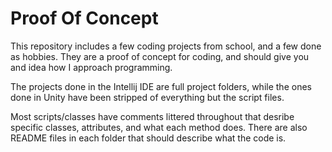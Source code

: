 # Proof Of Concept

This repository includes a few coding projects from school, and a few done as hobbies. 
They are a proof of concept for coding, and should give you and idea how I approach programming.

The projects done in the Intellij IDE are full project folders, while the ones done in Unity have been stripped of everything but the script files. 

Most scripts/classes have comments littered throughout that desribe specific classes, attributes, and what each method does. 
There are also README files in each folder that should describe what the code is. 
